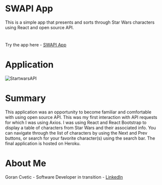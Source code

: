 # SWAPI App
This is a simple app that presents and sorts through Star Wars characters using React and open source API.

#
Try the app here - [SWAPI App](https://star-wars-api-app-gc.herokuapp.com/)

# Application 
![StartwarsAPI](https://user-images.githubusercontent.com/80366503/121843409-03c06300-cc97-11eb-85c7-94cf09d8c380.PNG)


# Summary 
This application was an opportunity to become familiar and comfortable with using open source API. This was my first interaction with API requests for which I was using Axios. 
I was using React and React Bootstrap to display a table of characters from Star Wars and their associated info. You can navigate through the list of characters by using the Next and Prev buttons, or search for your favorite character(s) using the search bar. The final application is hosted on Heroku.

# About Me
Goran Cvetic - Software Developer in transition - [LinkedIn](https://www.linkedin.com/in/goran-cvetic-9aaa4288/) 
